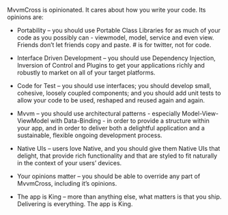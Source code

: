 
MvvmCross is opinionated. It cares about how you write your code. Its opinions are:

- Portability – you should use Portable Class Libraries for as much of your code as you possibly can - viewmodel, model, service and even view. Friends don’t let friends copy and paste. # is for twitter, not for code.

- Interface Driven Development – you should use Dependency Injection, Inversion of Control and Plugins to get your applications richly and robustly to market on all of your target platforms.

- Code for Test – you should use interfaces; you should develop small, cohesive, loosely coupled components; and you should add unit tests to allow your code to be used, reshaped and reused again and again.

- Mvvm – you should use architectural patterns - especially Model-View-ViewModel with Data-Binding - in order to provide a structure within your app, and in order to deliver both a delightful application and a sustainable, flexible ongoing development process.

- Native UIs – users love Native, and you should give them Native UIs that delight, that provide rich functionality and that are styled to fit naturally in the context of your users’ devices.

- Your opinions matter – you should be able to override any part of MvvmCross, including it’s opinions.

- The app is King –  more than anything else, what matters is that you ship. Delivering is everything. The app is King.